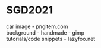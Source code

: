 # SGD2021
 
car image - pngitem.com <br/>
background - handmade - gimp <br/>
tutorials/code snippets - lazyfoo.net <br/>
